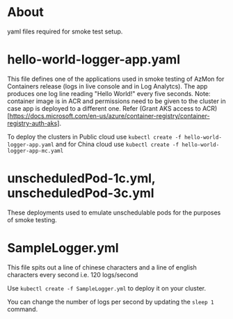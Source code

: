 # About

yaml files required for smoke test setup.

# hello-world-logger-app.yaml

This file defines one of the applications used in smoke testing of AzMon for Containers release (logs in live console and in Log Analytcs).
The app produces one log line reading "Hello World!" every five seconds. Note: container image is in ACR and permissions need to be given
to the cluster in case app is deployed to a different one. Refer (Grant AKS access to ACR)[https://docs.microsoft.com/en-us/azure/container-registry/container-registry-auth-aks].

To deploy the clusters in Public cloud use `kubectl create -f hello-world-logger-app.yaml` and for China cloud use `kubectl create -f hello-world-logger-app-mc.yaml`

# unscheduledPod-1c.yml, unscheduledPod-3c.yml

These deployments used to emulate unschedulable pods for the purposes of smoke testing.

# SampleLogger.yml

This file spits out a line of chinese characters and a line of english characters every second i.e. 120 logs/second

Use `kubectl create -f SampleLogger.yml` to deploy it on your cluster.

You can change the number of logs per second by updating the `sleep 1` command.
